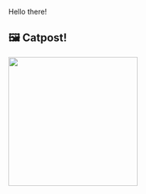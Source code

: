 Hello there!



## 🖼️ Catpost!

<sub>
    <img src="https://cdn2.thecatapi.com/images/e4q.jpg" height="256">
</sub>

